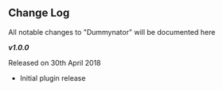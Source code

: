 **Change Log**
--------------

All notable changes to "Dummynator" will be documented here


***v1.0.0***

Released on 30th April 2018

 - Initial plugin release
